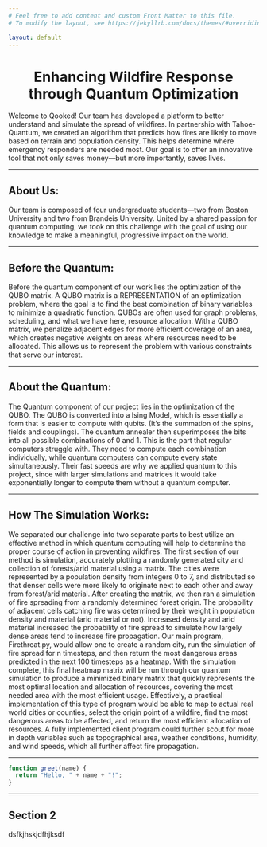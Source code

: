 ```yaml
---
# Feel free to add content and custom Front Matter to this file.
# To modify the layout, see https://jekyllrb.com/docs/themes/#overriding-theme-defaults

layout: default
---
```


<center><h1> Enhancing Wildfire Response through Quantum Optimization </h1></center>
Welcome to Qooked! Our team has developed a platform to better understand and simulate the spread of wildfires. In partnership with Tahoe-Quantum, we created an algorithm that predicts how fires are likely to move based on terrain and population density. This helps determine where emergency responders are needed most. Our goal is to offer an innovative tool that not only saves money—but more importantly, saves lives.

---

## About Us:
Our team is composed of four undergraduate students—two from Boston University and two from Brandeis University. United by a shared passion for quantum computing, we took on this challenge with the goal of using our knowledge to make a meaningful, progressive impact on the world.

---

## Before the Quantum:
Before the quantum component of our work lies the optimization of the QUBO matrix. A QUBO matrix is a REPRESENTATION of an optimization problem, where the goal is to find the best combination of binary variables to minimize a quadratic function. QUBOs are often used for graph problems, scheduling, and what we have here, resource allocation. With a QUBO matrix, we penalize adjacent edges for more efficient coverage of an area, which creates negative weights on areas where resources need to be allocated. This allows us to represent the problem with various constraints that serve our interest.

---

## About the Quantum:
The Quantum component of our project lies in the optimization of the QUBO. The QUBO is converted into a Ising Model, which is essentially a form that is easier to compute with qubits. (It’s the summation of the spins, fields and couplings). The quantum annealer then superimposes the bits into all possible combinations of 0 and 1. This is the part that regular computers struggle with. They need to compute each combination individually, while quantum computers can compute every state simultaneously. Their fast speeds are why we applied quantum to this project, since with larger simulations and matrices it would take exponentially longer to compute them without a quantum computer. 

---

## How The Simulation Works:
We separated our challenge into two separate parts to best utilize an effective method in which quantum computing will help to determine the proper course of action in preventing wildfires. The first section of our method is simulation, accurately plotting a randomly generated city and collection of forests/arid material using a matrix. The cities were represented by a population density from integers 0 to 7, and distributed so that denser cells were more likely to originate next to each other and away from forest/arid material. After creating the matrix, we then ran a simulation of fire spreading from a randomly determined forest origin. The probability of adjacent cells catching fire was determined by their weight in population density and material (arid material or not). Increased density and arid material increased the probability of fire spread to simulate how largely dense areas tend to increase fire propagation. Our main program, Firethreat.py, would allow one to create a random city, run the simulation of fire spread for n timesteps, and then return the most dangerous areas predicted in the next 100 timesteps as a heatmap. With the simulation complete, this final heatmap matrix will be run through our quantum simulation to produce a minimized binary matrix that quickly represents the most optimal location and allocation of resources, covering the most needed area with the most efficient usage. Effectively, a practical implementation of this type of program would be able to map to actual real world cities or counties, select the origin point of a wildfire, find the most dangerous areas to be affected, and return the most efficient allocation of resources. A fully implemented client program could further scout for more in depth variables such as topographical area, weather conditions, humidity, and wind speeds, which all further affect fire propagation.







---

```js
function greet(name) {
  return "Hello, " + name + "!";
}
```

---

## Section 2
dsfkjhskjdfhjksdf
